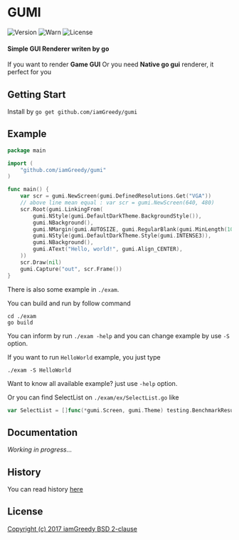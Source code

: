 # GUMI
![Version](https://img.shields.io/badge/version-0.0.1-green.svg)
![Warn](https://img.shields.io/badge/status-alpha-red.svg)
![License](https://img.shields.io/badge/license-BSD%202--clause-blue.svg)

#### Simple GUI Renderer writen by go
If you want to render **Game GUI**
Or you need **Native go gui** renderer, it perfect for you 



## Getting Start
Install by `go get github.com/iamGreedy/gumi`

## Example
```go
package main

import (
	"github.com/iamGreedy/gumi"
)

func main() {
	var scr = gumi.NewScreen(gumi.DefinedResolutions.Get("VGA"))
	// above line mean equal : var scr = gumi.NewScreen(640, 480)
	scr.Root(gumi.LinkingFrom(
		gumi.NStyle(gumi.DefaultDarkTheme.BackgroundStyle()),
		gumi.NBackground(),
		gumi.NMargin(gumi.AUTOSIZE, gumi.RegularBlank(gumi.MinLength(10))),
		gumi.NStyle(gumi.DefaultDarkTheme.Style(gumi.INTENSE3)),
		gumi.NBackground(),
		gumi.AText("Hello, world!", gumi.Align_CENTER),
	))
	scr.Draw(nil)
	gumi.Capture("out", scr.Frame())
}
```

There is also some example in `./exam`.

You can build and run by follow command  
```
cd ./exam
go build
```
You can inform by run `./exam -help`
and you can change example by use `-S` option.

If you want to run `HelloWorld` example, you just type 
```
./exam -S HelloWorld
```
Want to know all available example? just use `-help` option. 

Or you can find SelectList on `./exam/ex/SelectList.go` like
```go
var SelectList = []func(*gumi.Screen, gumi.Theme) testing.BenchmarkResult{...}
```

## Documentation
_Working in progress..._

## History
You can read history [here](https://github.com/iamGreedy/gumi/blob/master/HISTORY.md)
## License
[Copyright (c) 2017 iamGreedy BSD 2-clause](https://github.com/iamGreedy/gumi/blob/master/LICENSE.md)
